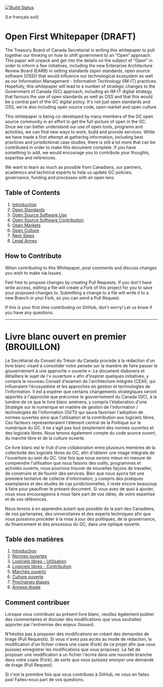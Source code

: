 [![Build Status](https://travis-ci.org/canada-ca/Open_First_Whitepaper.svg?branch=master)](https://travis-ci.org/canada-ca/Open_First_Whitepaper)

(Le français suit)

# Open First Whitepaper (DRAFT)

The Treasury Board of Canada Secretariat is writing this whitepaper to pull together our thinking on how to shift government to an “Open” approach. This paper will unpack and get into the details on the subject of “Open” in order to inform a few initiatives, including the new Enterprise Architecture Review Board (EARB) in setting standards (open standards, open source software (OSS)) that would influence our technological ecosystem as well as our Information Management - Information Technology (IM-IT) practices.  Hopefully, this whitepaper will lead to a number of strategic changes to the Government of Canada (GC) approach, including an IM-IT digital strategy that favours the use of open standards as well as OSS and that this would be a central part of the GC digital policy. It's not just open standards and OSS, we're also including open source code, open market and open culture.

This whitepaper is being co-developed by many members of the GC open source community in an effort to get the full-picture of open in the GC. Once we can better understand our use of open tools, programs and activities, we can find new ways to work, build and provide services. While we have made a first attempt at gathering information, including best practices and jurisdictional case studies, there is still a lot more that can be contributed in order to make this document complete. If you have something to add, we would encourage you to contribute your thoughts, expertise and references.

We want to learn as much as possible from Canadians, our partners, academics and technical experts to help us update GC policies, governance, funding and processes with an open lens.

## Table of Contents

1. [Introduction](en/1_Introduction.md)
2. [Open Standards](en/2_Open_Standards.md)
3. [Open Source Software Use](en/3_Open_Source_Software_Use.md)
4. [Open Source Software Contribution](en/4_Open_Source_Software_Contribution.md)
5. [Open Markets](en/5_Open_Markets.md)
6. [Open Culture](en/6_Open_Culture.md)
7. [Next Steps](en/7_Next_Steps.md)
8. [Legal Annex](en/Annex_Legal.md)

## How to Contribute

When contributing to this Whitepaper, post comments and discuss changes you wish to make via Issues.

Feel free to propose changes by creating Pull Requests.  If you don't have write access, editing a file will create a Fork of this project for you to save your proposed changes to.  Submitting a change to a file will write it to a new Branch in your Fork, so you can send a Pull Request.

If this is your first time contributing on GitHub, don't worry! Let us know if you have any questions.

_______________________________________________________________________________

# Livre blanc ouvert en premier (BROUILLON)

Le Secrétariat du Conseil du Trésor du Canada procède à la rédaction d'un livre blanc visant à consolider notre pensée sur la manière de faire passer le gouvernement à une approche « ouverte ». Le document élaborera et détaillera le sujet de l'« ouverture » afin d'inspirer quelques initiatives, y compris le nouveau Conseil d'examen de l'architecture intégrée (CEAI), qui influeraient l'écosystème et les approches en gestion et technologies de l'information. Il est à espérer que certains changements stratégiques seront apportés à l'approche que préconise le gouvernement du Canada (GC), à la lumière de ce que le livre blanc amènera, y compris l'élaboration d'une Stratégie sur le numérique en matière de gestion de l'information / technologies de l'information (GI/TI) qui saura favoriser l'adoption de normes ouvertes ainsi que l'utilisation et la contribution aux logiciels libres. Ces facteurs représenteraient l'élément central de la Politique sur le numérique du GC. Il ne s'agit pas tout simplement des normes ouvertes et des logiciels libres. Nous tenons également compte du code source ouvert, du marché libre et de la culture ouverte.

Ce livre blanc est le fruit d'une collaboration entre plusieurs membres de la collectivité des logiciels libres du GC, afin d'obtenir une image intégrale de l'ouverture au sein du GC. Une fois que nous serons mieux en mesure de comprendre l'utilisation que nous faisons des outils, programmes et activités ouverts, nous pourrons trouver de nouvelles façons de travailler, de construire et de fournir des services. Bien que nous ayons fait une première tentative de collecte d'information, y compris des pratiques exemplaires et des études de cas juridictionnelles, il reste encore beaucoup à faire pour peaufiner le présent document. Si vous avez de quoi à ajouter, nous vous encourageons à nous faire part de vos idées, de votre expertise et de vos références.

Nous tenons à en apprendre autant que possible de la part des Canadiens, de nos partenaires, des universitaires et des experts techniques afin que nous puissions procéder à la mise à jour des politiques, de la gouvernance, du financement et des processus du GC, dans une optique ouverte.

## Table des matières

1. [Introduction](fr/1_Introduction.md)
2. [Normes ouvertes](fr/2_Normes_ouvertes.md)
3. [Logiciels libres - Utilisation](fr/3_Logiciel_libre_Utilisation.md)
4. [Logiciels libres - Contribution](fr/4_Logiciel_libre_Contribution.md)
5. [Marchés ouverts](fr/5_Marchés_ouverts.md)
6. [Culture ouverte](fr/6_Culture_ouverte.md)
7. [Prochaines étapes](fr/7_Prochaines_étapes.md)
8. [Annexe légale](fr/Annexe_légale.md)

## Comment contribuer

Lorsque vous contribuez au présent livre blanc, veuillez également publier des commentaires et discuter des modifications que vous souhaitez apporter par l'entremise des enjeux (Issues).

N'hésitez pas à proposer des modifications en créant des demandes de tirage (Pull Requests). Si vous n'avez pas accès au mode de rédaction, la modification d'un fichier créera une copie (Fork) de ce projet afin que vous puissiez enregistrer les modifications que vous proposez. Le fait de proposer une modification à un fichier l'écrira dans une nouvelle branche dans votre copie (Fork), de sorte que vous puissiez envoyer une demande de tirage (Pull Request).

Si c'est la première fois que vous contribuez à GitHub, ne vous en faites pas! Faites-nous part de vos questions.
